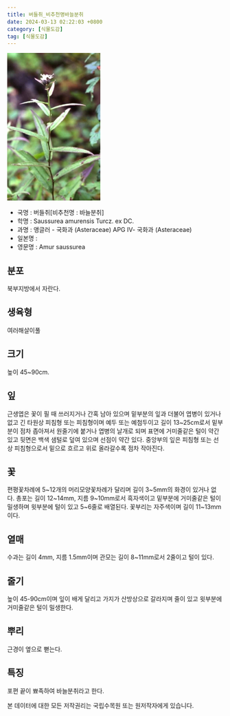 ```yaml
---
title: 버들취_비추천명바늘분취
date: 2024-03-13 02:22:03 +0800
category: [식물도감]
tag: [식물도감]
---
```




![버들취[비추천명 : 바늘분취]](/assets/img/fileUpload/plants/basic/Compositae/Saussurea/2799/1_th2.JPG)
- 국명 : 버들취[비추천명 : 바늘분취]
- 학명 : Saussurea amurensis Turcz. ex DC.
- 과명 : 앵글러 - 국화과 (Asteraceae) APG Ⅳ- 국화과 (Asteraceae)
- 일본명 : 
- 영문명 : Amur saussurea


## 분포
북부지방에서 자란다.
## 생육형
여러해살이풀
## 크기
높이 45~90cm.
## 잎
근생엽은 꽃이 필 때 쓰러지거나 간혹 남아 있으며 밑부분의 잎과 더불어 엽병이 있거나 없고 긴 타원상 피침형 또는 피침형이며 예두 또는 예첨두이고 길이 13~25cm로서 밑부분이 점차 좁아져서 원줄기에 붙거나 엽병의 날개로 되며 표면에 거미줄같은 털이 약간 있고 뒷면은 백색 샘털로 덮여 있으며 선점이 약간 있다. 중앙부의 잎은 피침형 또는 선상 피침형으로서 밑으로 흐르고 위로 올라갈수록 점차 작아진다.
## 꽃
편평꽃차례에 5~12개의 머리모양꽃차례가 달리며 길이 3~5mm의 화경이 있거나 없다. 총포는 길이 12~14mm, 지름 9~10mm로서 흑자색이고 밑부분에 거미줄같은 털이 밀생하며 윗부분에 털이 있고 5~6줄로 배열된다. 꽃부리는 자주색이며 길이 11~13mm이다.
## 열매
수과는 길이 4mm, 지름 1.5mm이며 관모는 길이 8~11mm로서 2줄이고 털이 있다.
## 줄기
높이 45-90cm이며 잎이 배게 달리고 가지가 산방상으로 갈라지며 줄이 있고 윗부분에 거미줄같은 털이 밀생한다.
## 뿌리
근경이 옆으로 뻗는다.
## 특징
포편 끝이 뾰족하여 바늘분취라고 한다.






본 데이터에 대한 모든 저작권리는 국립수목원 또는 원저작자에게 있습니다.

